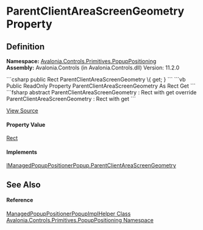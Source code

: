# ParentClientAreaScreenGeometry Property




## Definition
**Namespace:** <a href="N_Avalonia_Controls_Primitives_PopupPositioning">Avalonia.Controls.Primitives.PopupPositioning</a>  
**Assembly:** Avalonia.Controls (in Avalonia.Controls.dll) Version: 11.2.0

<Tabs groupId="api-code-preview">
<TabItem value="csharp" label="C#">
```csharp
public Rect ParentClientAreaScreenGeometry \{ get; }
```
</TabItem>
<TabItem value="vb" label="VB">
```vb
Public ReadOnly Property ParentClientAreaScreenGeometry As Rect
	Get
```
</TabItem>
<TabItem value="fsharp" label="F#">
```fsharp
abstract ParentClientAreaScreenGeometry : Rect with get
override ParentClientAreaScreenGeometry : Rect with get
```
</TabItem>
</Tabs>



<a href="https://github.com/AvaloniaUI/Avalonia/tree/master/src/Avalonia.Controls/Primitives/PopupPositioning/ManagedPopupPositionerPopupImplHelper.cs#L46" title="View the source code">View Source</a>



#### Property Value
<a href="T_Avalonia_Rect">Rect</a>

#### Implements
<a href="P_Avalonia_Controls_Primitives_PopupPositioning_IManagedPopupPositionerPopup_ParentClientAreaScreenGeometry">IManagedPopupPositionerPopup.ParentClientAreaScreenGeometry</a>  


## See Also


#### Reference
<a href="T_Avalonia_Controls_Primitives_PopupPositioning_ManagedPopupPositionerPopupImplHelper">ManagedPopupPositionerPopupImplHelper Class</a>  
<a href="N_Avalonia_Controls_Primitives_PopupPositioning">Avalonia.Controls.Primitives.PopupPositioning Namespace</a>  
